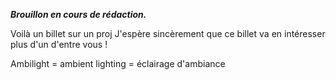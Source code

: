 <!--t Lightpack - un ambilight open source t-->

***Brouillon en cours de rédaction.***

Voilà un billet sur un proj
J'espère sincèrement que ce billet va en intéresser plus d'un d'entre vous ! 

Ambilight = ambient lighting = éclairage d'ambiance